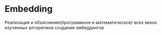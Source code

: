 # Embedding
Реализация и объяснение(программное и математическое) всех мною изученных алгоритмов создания эмбеддингов

